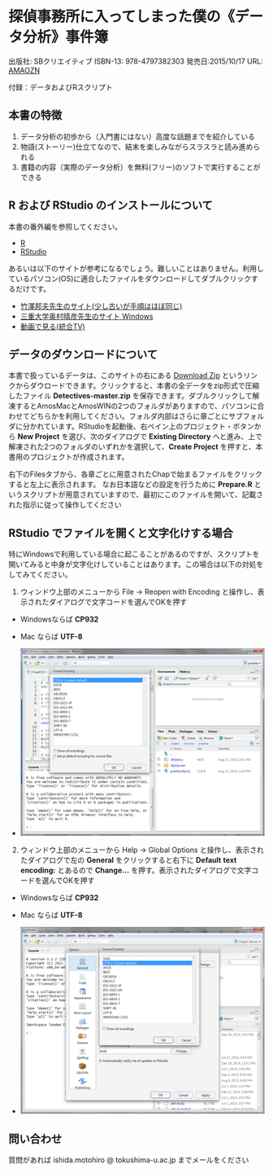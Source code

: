 探偵事務所に入ってしまった僕の《データ分析》事件簿 
==================================================
出版社: SBクリエイティブ
ISBN-13: 978-4797382303
発売日:2015/10/17
URL: [AMAOZN](www.amazon.co.jp/gp/product/4797382309/)

付録：データおよびRスクリプト

## 本書の特徴
1. データ分析の初歩から（入門書にはない）高度な話題までを紹介している
2. 物語(ストーリー)仕立てなので、結末を楽しみながらスラスラと読み進められる
3. 書籍の内容（実際のデータ分析）を無料(フリー)のソフトで実行することができる


## R および RStudio のインストールについて

本書の番外編を参照してください。

- [R](http://cran.ism.ac.jp/)
- [RStudio](https://www.rstudio.com/products/rstudio/download/)


あるいは以下のサイトが参考になるでしょう。難しいことはありません。利用しているパソコン(OS)に適合したファイルをダウンロードしてダブルクリックするだけです。

 - [竹澤邦夫先生のサイト(少し古いが手順はほぼ同じ)](http://cse.naro.affrc.go.jp/takezawa/r-tips/r/01.html)
 - [三重大学奥村晴彦先生のサイト Windows](https://oku.edu.mie-u.ac.jp/~okumura/stat/R-win.html)
 - [動画で見る(統合TV)](http://togotv.dbcls.jp/20140221.html)
 
## データのダウンロードについて

本書で扱っているデータは、このサイトの右にある [Download Zip](https://github.com/IshidaMotohiro/Detectives/archive/master.zip) というリンクからダウロードできます。クリックすると、本書の全データをzip形式で圧縮したファイル __Detectives-master.zip__ を保存できます。ダブルクリックして解凍するとAmosMacとAmosWINの2つのフォルダがありますので、パソコンに合わせてどちらかを利用してください。フォルダ内部はさらに章ごとにサブフォルダに分かれています。RStudioを起動後、右ペイン上のプロジェクト・ボタンから __New Project__ を選び、次のダイアログで __Existing Directory__ へと進み、上で解凍された2つのフォルダのいずれかを選択して、__Create Project__ を押すと、本書用のプロジェクトが作成されます。

右下のFilesタブから、各章ごとに用意されたChapで始まるファイルをクリックすると左上に表示されます。
なお日本語などの設定を行うために __Prepare.R__ というスクリプトが用意されていますので、最初にこのファイルを開いて、記載された指示に従って操作してください

## RStudio でファイルを開くと文字化けする場合

特にWindowsで利用している場合に起こることがあるのですが、スクリプトを開いてみると中身が文字化けしていることはあります。この場合は以下の対処をしてみてください。

1. ウィンドウ上部のメニューから File -> Reopen with Encoding と操作し、表示されたダイアログで文字コードを選んでOKを押す
 - Windowsならば __CP932__
 - Mac ならば __UTF-8__

 - ![Encoding1](img/RStudioChar2.png)

2. ウィンドウ上部のメニューから Help -> Global Options と操作し、表示されたダイアログで左の __General__ をクリックすると右下に __Default__ __text__ __encoding:__ とあるので __Change...__ を押す。表示されたダイアログで文字コードを選んでOKを押す
 - Windowsならば __CP932__
 - Mac ならば __UTF-8__

- ![Encoding2](img/RStudioChar1.png)

## 問い合わせ

 質問があれば ishida.motohiro @ tokushima-u.ac.jp までメールをください
